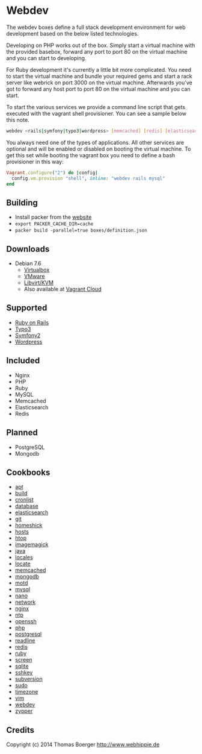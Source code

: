# Webdev

The webdev boxes define a full stack development environment for web development
based on the below listed technologies.

Developing on PHP works out of the box. Simply start a virtual machine
with the provided basebox, forward any port to port 80 on the virtual machine
and you can start to developing. 

For Ruby development it's currently a little bit more complicated. You need
to start the virtual machine and bundle your required gems and start a rack
server like webrick on port 3000 on the virtual machine. Afterwards you've
got to forward any host port to port 80 on the virtual machine and you can
start.

To start the various services we provide a command line script that gets
executed with the vagrant shell provisioner. You can see a sample below this
note.

```bash
webdev <rails|symfony|typo3|wordpress> [memcached] [redis] [elasticsearch] [mysql] [pgsql] [mongodb]
```

You always need one of the types of applications. All other services are
optional and will be enabled or disabled on booting the virtual machine. To
get this set while booting the vagrant box you need to define a bash
provisioner in this way:

```ruby
Vagrant.configure("2") do |config|
  config.vm.provision "shell", inline: "webdev rails mysql"
end
```

## Building

* Install packer from the [website](http://www.packer.io)
* ```export PACKER_CACHE_DIR=cache```
* ```packer build -parallel=true boxes/definition.json```

## Downloads

* Debian 7.6
  * [Virtualbox](http://vagrant.webhippie.de/webdev-debian-7.6-virtualbox-0.0.1.box)
  * [VMware](http://vagrant.webhippie.de/webdev-debian-7.6-vmware-0.0.1.box)
  * [Libvirt/KVM](http://vagrant.webhippie.de/webdev-debian-7.6-libvirt-0.0.1.box)
  * Also available at [Vagrant Cloud](https://vagrantcloud.com/webhippie/boxes/webdev-debian-7.6)

## Supported

* [Ruby on Rails](http://rubyonrails.org/)
* [Typo3](http://typo3.org/)
* [Symfony2](http://symfony.com/)
* [Wordpress](http://wordpress.org/)

## Included

* Nginx
* PHP
* Ruby
* MySQL
* Memcached
* Elasticsearch
* Redis

## Planned

* PostgreSQL
* Mongodb

## Cookbooks

* [apt](https://github.com/tboerger/chef-apt)
* [build](https://github.com/tboerger/chef-build)
* [cronlist](https://github.com/tboerger/chef-cronlist)
* [database](https://github.com/tboerger/chef-database)
* [elasticsearch](https://github.com/tboerger/chef-elasticsearch)
* [git](https://github.com/tboerger/chef-git)
* [homeshick](https://github.com/tboerger/chef-homeshick)
* [hosts](https://github.com/tboerger/chef-hosts)
* [htop](https://github.com/tboerger/chef-htop)
* [imagemagick](https://github.com/tboerger/chef-imagemagick)
* [java](https://github.com/tboerger/chef-java)
* [locales](https://github.com/tboerger/chef-locales)
* [locate](https://github.com/tboerger/chef-locate)
* [memcached](https://github.com/tboerger/chef-memcached)
* [mongodb](https://github.com/tboerger/chef-mongodb)
* [motd](https://github.com/tboerger/chef-motd)
* [mysql](https://github.com/tboerger/chef-mysql)
* [nano](https://github.com/tboerger/chef-nano)
* [network](https://github.com/tboerger/chef-network)
* [nginx](https://github.com/tboerger/chef-nginx)
* [ntp](https://github.com/tboerger/chef-ntp)
* [openssh](https://github.com/tboerger/chef-openssh)
* [php](https://github.com/tboerger/chef-php)
* [postgresql](https://github.com/tboerger/chef-postgresql)
* [readline](https://github.com/tboerger/chef-readline)
* [redis](https://github.com/tboerger/chef-redis)
* [ruby](https://github.com/tboerger/chef-ruby)
* [screen](https://github.com/tboerger/chef-screen)
* [sqlite](https://github.com/tboerger/chef-sqlite)
* [sshkey](https://github.com/tboerger/chef-sshkey)
* [subversion](https://github.com/tboerger/chef-subversion)
* [sudo](https://github.com/tboerger/chef-sudo)
* [timezone](https://github.com/tboerger/chef-timezone)
* [vim](https://github.com/tboerger/chef-vim)
* [webdev](https://github.com/tboerger/chef-webdev)
* [zypper](https://github.com/tboerger/chef-zypper)

## Credits

Copyright (c) 2014 Thomas Boerger <http://www.webhippie.de>
